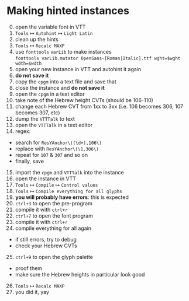 # Making hinted instances

0. open the variable font in VTT
1. `Tools` ↦ `Autohint` ↦ `Light Latin`
2. clean up the hints
3. `Tools` ↦ `Recalc MAXP`
4. use `fonttools` `varLib` to make instances  
	`fonttools varLib.mutator OpenSans-[Roman|Italic].ttf wght=$wght wdth=$wdth`
5. open your new instance in VTT and autohint it again
6. **do not save it**
7. copy the `cpgm` into a text file and save that
8. close the instance and **do not save it**
9. open the `cpgm` in a text editor
10. take note of the Hebrew height CVTs (should be 106-110)
11. change each Hebrew CVT from 1xx to 3xx (i.e. 106 becomes 306, 107 becomes 307, etc)
12. dump the `VTTTalk` to text
13. open the `VTTTalk` in a text editor
14. regex:
  * search for `ResYAnchor\((\d+),106\)`
  * replace with `ResYAnchor\(\1,306\)`
  * repeat for `107` & `307` and so on
  * finally, save
15. import the `cpgm` and `VTTTalk` into the instance
16. open the instance in VTT
17. `Tools` ↦ `Compile` ↦ `Control values`
18. `Tools` ↦ `Compile everything for all glyphs`
19. **you will probably have errors**: this is expected
20. `ctrl+3` to open the pre-program
21. compile it with `ctrl+r`
22. `ctrl+7` to open the font program
23. compile it with `ctrl+r`
24. compile everything for all again
  * if still errors, try to debug
  * check your Hebrew CVTs
25. `ctrl+9` to open the glyph palette
  * proof them
  * make sure the Hebrew heights in particular look good
26. `Tools` ↦ `Recalc MAXP`
27. you did it, yay
